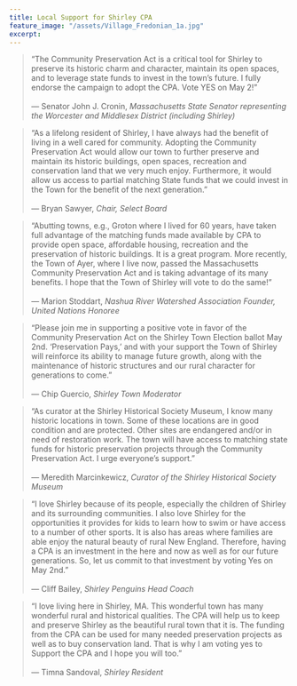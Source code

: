 ```yaml
---
title: Local Support for Shirley CPA
feature_image: "/assets/Village_Fredonian_1a.jpg"
excerpt:
---
```


> &ldquo;The Community Preservation Act is a critical tool for Shirley to preserve its historic charm and character, maintain its open spaces, and to leverage state funds to invest in the town’s future. I fully endorse the campaign to adopt the CPA. Vote YES on May 2!&rdquo;<br><br>
&mdash; <span style="font-style: normal;">Senator John J. Cronin</span>, *Massachusetts State Senator representing the Worcester and Middlesex District (including Shirley)*

> &ldquo;As a lifelong resident of Shirley, I have always had the benefit of living in a well cared for community. Adopting the Community Preservation Act would allow our town to further preserve and maintain its historic buildings, open spaces, recreation and conservation land that we very much enjoy. Furthermore, it would allow us access to partial matching State funds that we could invest in the Town for the benefit of the next generation.&rdquo;<br><br>
&mdash; <span style="font-style: normal;">Bryan Sawyer</span>, *Chair, Select Board*

> &ldquo;Abutting towns, e.g., Groton where I lived for 60 years, have taken full advantage of the matching funds made available by CPA to provide open space, affordable housing, recreation and the preservation of historic buildings. It is a great program. More recently, the Town of Ayer, where I live now, passed the Massachusetts Community Preservation Act and is taking advantage of its many benefits. I hope that the Town of Shirley will vote to do the same!&rdquo;<br><br>
&mdash; <span style="font-style: normal;">Marion Stoddart</span>, *Nashua River Watershed Association Founder, United Nations Honoree*

> &ldquo;Please join me in supporting a positive vote in favor of the Community Preservation Act on the Shirley Town Election ballot May 2nd. ‘Preservation Pays,’ and with your support the Town of Shirley will reinforce its ability to manage future growth, along with the maintenance of historic structures and our rural character for generations to come.&rdquo;<br><br>
&mdash; <span style="font-style: normal;">Chip Guercio</span>, *Shirley Town Moderator*

> &ldquo;As curator at the Shirley Historical Society Museum, I know many historic locations in town. Some of these locations are in good condition and are protected. Other sites are endangered and/or in need of restoration work. The town will have access to matching state funds for historic preservation projects through the Community Preservation Act. I urge everyone’s support.&rdquo;<br><br>
&mdash; <span style="font-style: normal;">Meredith Marcinkewicz</span>, *Curator of the Shirley Historical Society Museum*

> &ldquo;I love Shirley because of its people, especially the children of Shirley and its surrounding communities. I also love Shirley for the opportunities it provides for kids to learn how to swim or have access to a number of other sports. It is also has areas where families are able enjoy the natural beauty of rural New England. Therefore, having a CPA is an investment in the here and now as well as for our future generations. So, let us commit to that investment by voting Yes on May 2nd.&rdquo;<br><br>
&mdash; <span style="font-style: normal;">Cliff Bailey</span>, *Shirley Penguins Head Coach*

> &ldquo;I love living here in Shirley, MA. This wonderful town has many wonderful rural and historical qualities. The CPA will help us to keep and preserve Shirley as the beautiful rural town that it is. The funding from the CPA can be used for many needed preservation projects as well as to buy conservation land. That is why I am voting yes to Support the CPA and I hope you will too.&rdquo;<br><br>
&mdash; <span style="font-style: normal;">Timna Sandoval</span>, *Shirley Resident*